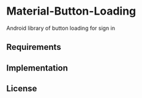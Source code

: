 # Material-Button-Loading
Android library of button loading for sign in

## Requirements

## Implementation

## License
